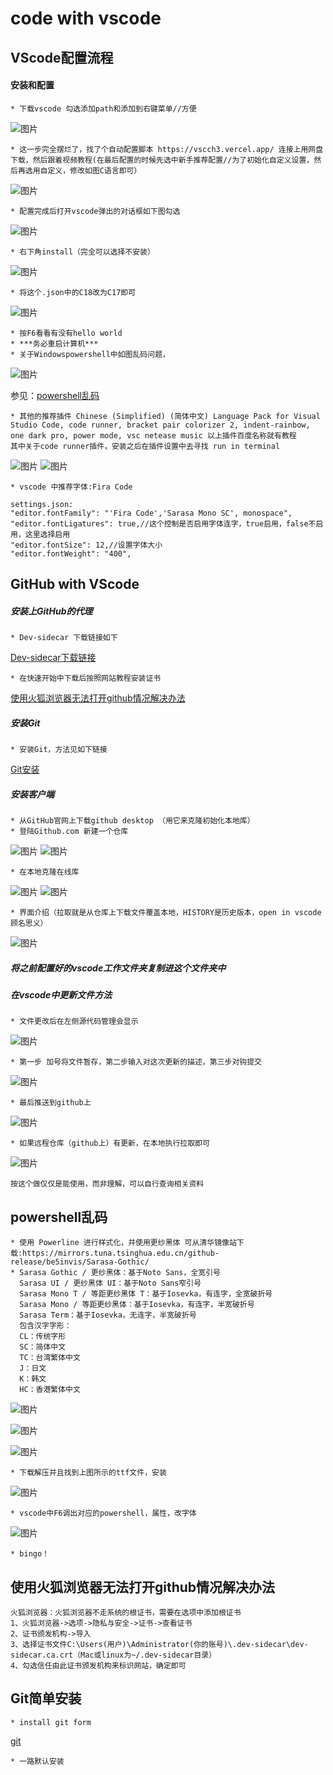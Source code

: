 # code with vscode
## VScode配置流程


#### 安装和配置
    * 下载vscode 勾选添加path和添加到右键菜单//方便
   ![图片](https://user-images.githubusercontent.com/93923763/141787540-641b1d28-5b4f-4a6a-9a37-f673fa068748.png)

    * 这一步完全摆烂了，找了个自动配置脚本 https://vscch3.vercel.app/ 连接上用网盘下载，然后跟着视频教程(在最后配置的时候先选中新手推荐配置//为了初始化自定义设置，然后再选用自定义，修改如图C语言即可）
   ![图片](https://user-images.githubusercontent.com/93923763/141789579-3ef85007-1555-4b86-8aa7-618ad24e50b9.png)

    * 配置完成后打开vscode弹出的对话框如下图勾选
   ![图片](https://user-images.githubusercontent.com/93923763/141789913-b4cf19f2-8ad6-46d1-955a-f028d19bc163.png)

    * 右下角install（完全可以选择不安装） 
   ![图片](https://user-images.githubusercontent.com/93923763/141790092-a12c57ae-044a-42c5-8fe4-50f6a650e5d0.png)
    
    * 将这个.json中的C18改为C17即可
   ![图片](https://user-images.githubusercontent.com/93923763/141791134-a1db92c6-aa57-41c3-8e40-8779b7349de7.png)

    * 按F6看看有没有hello world
    * ***务必重启计算机***
    * 关于Windowspowershell中如图乱码问题，
   ![图片](https://user-images.githubusercontent.com/93923763/141790471-54f55db8-05b0-4175-8891-5c3635ad9a2f.png)

   参见：[powershell乱码](#jump)

    * 其他的推荐插件 Chinese (Simplified) (简体中文) Language Pack for Visual Studio Code, code runner, bracket pair colorizer 2, indent-rainbow, one dark pro, power mode, vsc netease music 以上插件百度名称就有教程
    其中关于code runner插件，安装之后在插件设置中去寻找 run in terminal
    
   ![图片](https://user-images.githubusercontent.com/93923763/142205097-b5c2fff9-b375-40e8-9451-5ed89f951c42.png)
   ![图片](https://user-images.githubusercontent.com/93923763/142205715-5c68cccd-9078-4b37-89df-279f7d85c0da.png)

    * vscode 中推荐字体:Fira Code
    
    settings.json:
    "editor.fontFamily": "'Fira Code','Sarasa Mono SC', monospace",
    "editor.fontLigatures": true,//这个控制是否启用字体连字，true启用，false不启用，这里选择启用
    "editor.fontSize": 12,//设置字体大小
    "editor.fontWeight": "400",

## GitHub with VScode 
##### 安装上GitHub的代理
    * Dev-sidecar 下载链接如下
    
   [Dev-sidecar下载链接](https://gitee.com/docmirror/dev-sidecar#%E4%BA%8C%E5%BF%AB%E9%80%9F%E5%BC%80%E5%A7%8B)

    * 在快速开始中下载后按照网站教程安装证书
[使用火狐浏览器无法打开github情况解决办法](#火狐浏览器github)

##### 安装Git
    * 安装Git，方法见如下链接
[Git安装](#jump1)

##### 安装客户端
    * 从GitHub官网上下载github desktop （用它来克隆初始化本地库）
    * 登陆Github.com 新建一个仓库
![图片](https://user-images.githubusercontent.com/93923763/142030672-79bafe46-5cb7-4a6b-ae72-6af1fecb9c1a.png)
![图片](https://user-images.githubusercontent.com/93923763/142030957-204f64f5-d1d9-45ee-bd33-d82047b5cdf7.png)
     
    * 在本地克隆在线库
![图片](https://user-images.githubusercontent.com/93923763/142031352-f0fe9daf-7ef2-4060-8de5-2807f7caef89.png)
![图片](https://user-images.githubusercontent.com/93923763/142031787-16252c83-3a9a-43ae-b576-727568a0aea2.png)
    
    * 界面介绍（拉取就是从仓库上下载文件覆盖本地，HISTORY是历史版本，open in vscode 顾名思义）
![图片](https://user-images.githubusercontent.com/93923763/142032105-34613fc8-41da-4ee5-871b-0991f0839a18.png)

##### 将之前配置好的vscode工作文件夹复制进这个文件夹中
##### 在vscode中更新文件方法

    * 文件更改后在左侧源代码管理会显示
![图片](https://user-images.githubusercontent.com/93923763/142032915-4e316f35-5e89-44f3-9595-b52aae098ac7.png)
    
    * 第一步 加号将文件暂存，第二步输入对这次更新的描述，第三步对钩提交
![图片](https://user-images.githubusercontent.com/93923763/142033120-b86b7c31-9b08-4898-a3e2-b866bd5f7b24.png)

    * 最后推送到github上
![图片](https://user-images.githubusercontent.com/93923763/142033567-2b7c3324-1c87-43b1-a85d-d5793c549b2f.png)

    * 如果远程仓库（github上）有更新，在本地执行拉取即可
![图片](https://user-images.githubusercontent.com/93923763/142033846-0c62c62f-847a-46be-b791-0f27a6d46b74.png)

    按这个做仅仅是能使用，而非理解，可以自行查询相关资料

## powershell乱码 <span id="jump"></span> 
    * 使用 Powerline 进行样式化，并使用更纱黑体 可从清华镜像站下载:https://mirrors.tuna.tsinghua.edu.cn/github-release/be5invis/Sarasa-Gothic/
    * Sarasa Gothic / 更纱黑体：基于Noto Sans，全宽引号
      Sarasa UI / 更纱黑体 UI：基于Noto Sans窄引号
      Sarasa Mono T / 等距更纱黑体 T：基于Iosevka，有连字，全宽破折号
      Sarasa Mono / 等距更纱黑体：基于Iosevka，有连字，半宽破折号
      Sarasa Term：基于Iosevka，无连字，半宽破折号
      包含汉字字形：
      CL：传统字形
      SC：简体中文
      TC：台湾繁体中文
      J：日文
      K：韩文
      HC：香港繁体中文

   ![图片](https://user-images.githubusercontent.com/93923763/141820127-c5aa720f-e939-4279-81a8-d6555d270e8d.png)

   ![图片](https://user-images.githubusercontent.com/93923763/141820406-d253e9ed-262c-46db-bf4a-670e2bd062a6.png)


   ![图片](https://user-images.githubusercontent.com/93923763/141821501-be938d5a-b49a-40b5-a7b8-4c3efc7ca518.png)

    * 下载解压并且找到上图所示的ttf文件，安装

   ![图片](https://user-images.githubusercontent.com/93923763/141824661-c996e090-1e02-4b3a-9379-f76c8706ff98.png)

    * vscode中F6调出对应的powershell，属性，改字体

   ![图片](https://user-images.githubusercontent.com/93923763/141822039-3f0575e0-4df3-4994-ac4d-68e65a8cd2d0.png)

    * bingo！


## 使用火狐浏览器无法打开github情况解决办法 <span id="火狐浏览器github"></span>
   
    火狐浏览器：火狐浏览器不走系统的根证书，需要在选项中添加根证书
    1、火狐浏览器->选项->隐私与安全->证书->查看证书
    2、证书颁发机构->导入
    3、选择证书文件C:\Users(用户)\Administrator(你的账号)\.dev-sidecar\dev-sidecar.ca.crt（Mac或linux为~/.dev-sidecar目录）
    4、勾选信任由此证书颁发机构来标识网站，确定即可

## Git简单安装 <span id="jump1"></span>
    * install git form
[git](https://git-scm.com/downloads)

    * 一路默认安装
